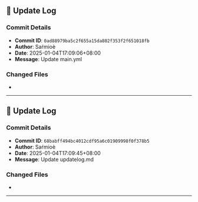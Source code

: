 ## 📝 Update Log

### Commit Details
- **Commit ID**: `0ad88979ba5c2f655a15da802f353f2f651018fb`
- **Author**: Saŕmioè
- **Date**: 2025-01-04T17:09:06+08:00
- **Message**: Update main.yml

### Changed Files

- 

---
## 📝 Update Log

### Commit Details
- **Commit ID**: `68babff494bc4012cdf95a6c01909998f0f378b5`
- **Author**: Saŕmioè
- **Date**: 2025-01-04T17:09:45+08:00
- **Message**: Update updatelog.md

### Changed Files

- 

---
